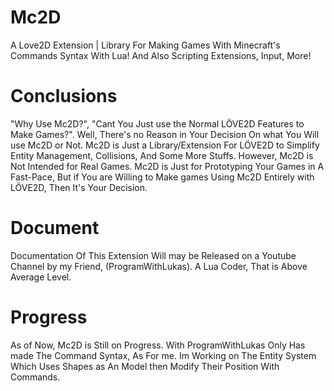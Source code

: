 # Mc2D
A Love2D Extension | Library For Making Games With Minecraft's Commands Syntax With Lua!
And Also Scripting Extensions, Input, More!

# Conclusions
"Why Use Mc2D?", "Cant You Just use the Normal LÖVE2D Features to Make Games?".
Well, There's no Reason in Your Decision On what You Will use Mc2D or Not.
Mc2D is Just a Library/Extension For LÖVE2D to Simplify Entity Management, Collisions, And Some More Stuffs.
However, Mc2D is Not Intended for Real Games. Mc2D is Just for Prototyping Your Games in A Fast-Pace,
But if You are Willing to Make games Using Mc2D Entirely with LÖVE2D, Then It's Your Decision.

# Document
Documentation Of This Extension Will may be Released on a Youtube Channel by my Friend, (ProgramWithLukas).
A Lua Coder, That is Above Average Level.

# Progress
As of Now, Mc2D is Still on Progress. With ProgramWithLukas Only Has made The Command Syntax, As
For me. Im Working on The Entity System Which Uses Shapes as An Model then Modify Their Position
With Commands.
